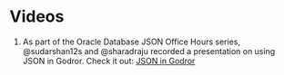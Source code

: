 # Videos
1. As part of the Oracle Database JSON Office Hours series, @sudarshan12s and @sharadraju recorded a presentation on using JSON in Godror. Check it out: [JSON in Godror](https://asktom.oracle.com/pls/apex/asktom.search?oh=17654)
